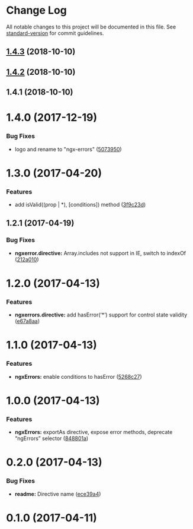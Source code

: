 # Change Log

All notable changes to this project will be documented in this file. See [standard-version](https://github.com/conventional-changelog/standard-version) for commit guidelines.

<a name="1.4.3"></a>
## [1.4.3](https://github.com/PolarCape/ngx-errors/compare/v1.4.2...v1.4.3) (2018-10-10)



<a name="1.4.2"></a>
## [1.4.2](https://github.com/PolarCape/ngx-errors/compare/v1.4.1...v1.4.2) (2018-10-10)



<a name="1.4.1"></a>
## 1.4.1 (2018-10-10)



<a name="1.4.0"></a>
# 1.4.0 (2017-12-19)


### Bug Fixes

* logo and rename to "ngx-errors" ([5073950](https://github.com/PolarCape/ngx-errors/commit/5073950))



<a name="1.3.0"></a>
# 1.3.0 (2017-04-20)


### Features

* add isValid((prop | *), [conditions]) method ([3f9c23d](https://github.com/PolarCape/ngx-errors/commit/3f9c23d))



<a name="1.2.1"></a>
## 1.2.1 (2017-04-19)


### Bug Fixes

* **ngxerror.directive:** Array.includes not support in IE, switch to indexOf ([212a010](https://github.com/PolarCape/ngx-errors/commit/212a010))



<a name="1.2.0"></a>
# 1.2.0 (2017-04-13)


### Features

* **ngxerrors.directive:** add hasError(‘*’) support for control state validity ([e67a8aa](https://github.com/PolarCape/ngx-errors/commit/e67a8aa))



<a name="1.1.0"></a>
# 1.1.0 (2017-04-13)


### Features

* **ngxErrors:** enable conditions to hasError ([5268c27](https://github.com/PolarCape/ngx-errors/commit/5268c27))



<a name="1.0.0"></a>
# 1.0.0 (2017-04-13)


### Features

* **ngxErrors:** exportAs directive, expose error methods, deprecate “ngErrors” selector ([848801a](https://github.com/PolarCape/ngx-errors/commit/848801a))



<a name="0.2.0"></a>
# 0.2.0 (2017-04-13)


### Bug Fixes

* **readme:** Directive name ([ece39a4](https://github.com/PolarCape/ngx-errors/commit/ece39a4))



<a name="0.1.0"></a>
# 0.1.0 (2017-04-11)

